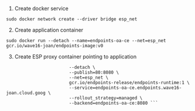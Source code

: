 1. Create  docker service
    
```sudo docker network create --driver bridge esp_net```

2. Create application container

```sudo docker run --detach --name=endpoints-oa-ce --net=esp_net gcr.io/wave16-joan/endpoints-image:v0```

3. Create ESP proxy container pointing to application

```sudo docker run     --name=esp \
                        --detach \
                        --publish=80:8080 \
                        --net=esp_net \
                        gcr.io/endpoints-release/endpoints-runtime:1 \
                        --service=endpoints-oa-ce.endpoints.wave16-joan.cloud.goog \
                        --rollout_strategy=managed \
                        --backend=endpoints-oa-ce:8080 ```

